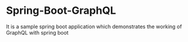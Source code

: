 # Spring-Boot-GraphQL
It is a sample spring boot application which demonstrates the working of GraphQL with spring boot
